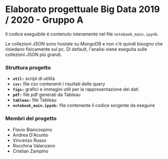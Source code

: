 # Elaborato progettuale Big Data 2019 / 2020 - Gruppo A

Il codice eseguibile è contenuto interamente nel file `notebook_main.ipynb`. 

Le collezioni JSON sono hostate su MongoDB e non c'è quindi bisogno che risiedano fisicamente sul pc. Di default, l'analisi viene eseguita sulle collezioni JSON più grandi.

### Struttura progetto

- **`util:`** script di utilità
- **`csv:`** file csv contenenti i risultati delle query
- **`figs:`** grafici e immagini utili per la rappresentazione dei dati
- **`pdf:`** file pdf generati da Tableau
- **`tableau:`** file Tableau
- **`notebook_main.ipynb:`** file contenente il codice sorgente da eseguire

### Membri del progetto

- Flavio Biancospino
- Andrea D'Acunto
- Vincenzo Russo
- Rocchina Valanzano
- Cristian Zampino

